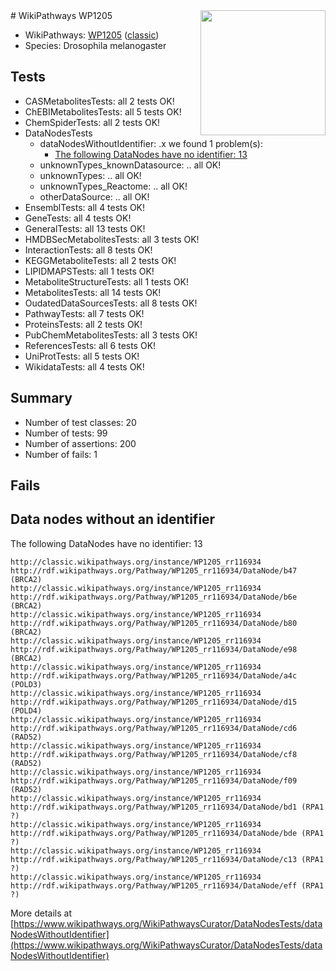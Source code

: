 <img style="float: right; width: 200px" src="https://upload.wikimedia.org/wikipedia/commons/thumb/8/83/Wplogo_with_text_500.png/640px-Wplogo_with_text_500.png" />
# WikiPathways WP1205

* WikiPathways: [WP1205](https://wikipathways.org/pathways/WP1205) ([classic](https://classic.wikipathways.org/instance/WP1205))
* Species: Drosophila melanogaster
## Tests
* CASMetabolitesTests: all 2 tests OK!
* ChEBIMetabolitesTests: all 5 tests OK!
* ChemSpiderTests: all 2 tests OK!
* DataNodesTests
    * dataNodesWithoutIdentifier: .x we found 1 problem(s):
        * [The following DataNodes have no identifier: 13](#8792c493)
    * unknownTypes_knownDatasource: .. all OK!
    * unknownTypes: .. all OK!
    * unknownTypes_Reactome: .. all OK!
    * otherDataSource: .. all OK!
* EnsemblTests: all 4 tests OK!
* GeneTests: all 4 tests OK!
* GeneralTests: all 13 tests OK!
* HMDBSecMetabolitesTests: all 3 tests OK!
* InteractionTests: all 8 tests OK!
* KEGGMetaboliteTests: all 2 tests OK!
* LIPIDMAPSTests: all 1 tests OK!
* MetaboliteStructureTests: all 1 tests OK!
* MetabolitesTests: all 14 tests OK!
* OudatedDataSourcesTests: all 8 tests OK!
* PathwayTests: all 7 tests OK!
* ProteinsTests: all 2 tests OK!
* PubChemMetabolitesTests: all 3 tests OK!
* ReferencesTests: all 6 tests OK!
* UniProtTests: all 5 tests OK!
* WikidataTests: all 4 tests OK!


## Summary

* Number of test classes: 20
* Number of tests: 99
* Number of assertions: 200
* Number of fails: 1

## Fails

<a name="8792c493" />

## Data nodes without an identifier

The following DataNodes have no identifier: 13
```
http://classic.wikipathways.org/instance/WP1205_rr116934 http://rdf.wikipathways.org/Pathway/WP1205_rr116934/DataNode/b47 (BRCA2)
http://classic.wikipathways.org/instance/WP1205_rr116934 http://rdf.wikipathways.org/Pathway/WP1205_rr116934/DataNode/b6e (BRCA2)
http://classic.wikipathways.org/instance/WP1205_rr116934 http://rdf.wikipathways.org/Pathway/WP1205_rr116934/DataNode/b80 (BRCA2)
http://classic.wikipathways.org/instance/WP1205_rr116934 http://rdf.wikipathways.org/Pathway/WP1205_rr116934/DataNode/e98 (BRCA2)
http://classic.wikipathways.org/instance/WP1205_rr116934 http://rdf.wikipathways.org/Pathway/WP1205_rr116934/DataNode/a4c (POLD3)
http://classic.wikipathways.org/instance/WP1205_rr116934 http://rdf.wikipathways.org/Pathway/WP1205_rr116934/DataNode/d15 (POLD4)
http://classic.wikipathways.org/instance/WP1205_rr116934 http://rdf.wikipathways.org/Pathway/WP1205_rr116934/DataNode/cd6 (RAD52)
http://classic.wikipathways.org/instance/WP1205_rr116934 http://rdf.wikipathways.org/Pathway/WP1205_rr116934/DataNode/cf8 (RAD52)
http://classic.wikipathways.org/instance/WP1205_rr116934 http://rdf.wikipathways.org/Pathway/WP1205_rr116934/DataNode/f09 (RAD52)
http://classic.wikipathways.org/instance/WP1205_rr116934 http://rdf.wikipathways.org/Pathway/WP1205_rr116934/DataNode/bd1 (RPA1 ?)
http://classic.wikipathways.org/instance/WP1205_rr116934 http://rdf.wikipathways.org/Pathway/WP1205_rr116934/DataNode/bde (RPA1 ?)
http://classic.wikipathways.org/instance/WP1205_rr116934 http://rdf.wikipathways.org/Pathway/WP1205_rr116934/DataNode/c13 (RPA1 ?)
http://classic.wikipathways.org/instance/WP1205_rr116934 http://rdf.wikipathways.org/Pathway/WP1205_rr116934/DataNode/eff (RPA1 ?)
```

More details at [https://www.wikipathways.org/WikiPathwaysCurator/DataNodesTests/dataNodesWithoutIdentifier](https://www.wikipathways.org/WikiPathwaysCurator/DataNodesTests/dataNodesWithoutIdentifier)

